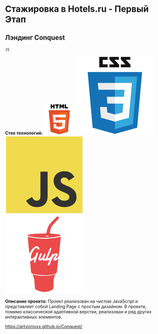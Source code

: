 # Стажировка в Hotels.ru - Первый Этап

## Лэндинг Conquest

`JS`

**Стек технологий:**
<img width="100" height="100" src="https://github.com/devicons/devicon/blob/master/icons/html5/html5-original-wordmark.svg">
<img src="https://github.com/devicons/devicon/blob/master/icons/css3/css3-original-wordmark.svg">
<img src="https://github.com/devicons/devicon/blob/master/icons/javascript/javascript-original.svg">
<img src="https://github.com/devicons/devicon/blob/master/icons/gulp/gulp-plain.svg">

**Описание проекта:** Проект реализован на чистом JavaScript и представляет собой
Landing Page с простым дизайном. В проекте, помимо классической адаптивной верстки,
реализован  и ряд других интерактивных элементов.

https://artyomxxx.github.io/Conquest/